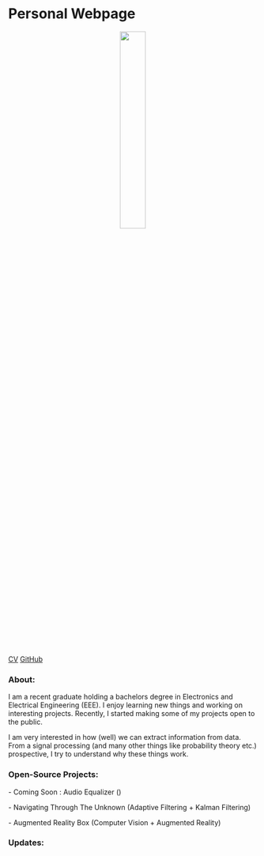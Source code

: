 # Personal Webpage

[//]: #![fake_cameraman](https://github.com/i-aldarmaki/personal_website/assets/139388233/7a287150-afc5-4601-ab8e-f75b1be9687b?classes=float-right)
[//]:<p align="center" width="100%" border-radius="200px">
[//]:    <img width="32%" src="https://github.com/i-aldarmaki/personal_website/assets/139388233/7a287150-afc5-4601-ab8e-f75b1be9687b"> 
[//]:</p>

[//]: #![personal_picture](https://github.com/i-aldarmaki/personal_website/assets/139388233/69a3f45f-b241-4fc1-9c10-9d0b9e8c809f)
[//]:#![transparent_picture](https://github.com/i-aldarmaki/personal_website/assets/139388233/578ae050-a75a-4e30-b461-1c596d8584a2)

<p align="center" width="100%" border-radius="200px">
    <img width="32%" src="https://github.com/i-aldarmaki/personal_website/assets/139388233/578ae050-a75a-4e30-b461-1c596d8584a2"> 
</p>

[CV](Google.com) [GitHub](Google.com) 

### About:
I am a recent graduate holding a bachelors degree in Electronics and Electrical Engineering (EEE). I enjoy learning new things and working on interesting projects. Recently, I started making some of my projects open to the public. 

I am very interested in how (well) we can extract information from data. From a signal processing (and many other things like probability theory etc.)  prospective, I try to understand why these things work. 



### Open-Source Projects:
\- Coming Soon : Audio Equalizer ()

\- Navigating Through The Unknown (Adaptive Filtering + Kalman Filtering)

\- Augmented Reality Box (Computer Vision + Augmented Reality)


### Updates:
